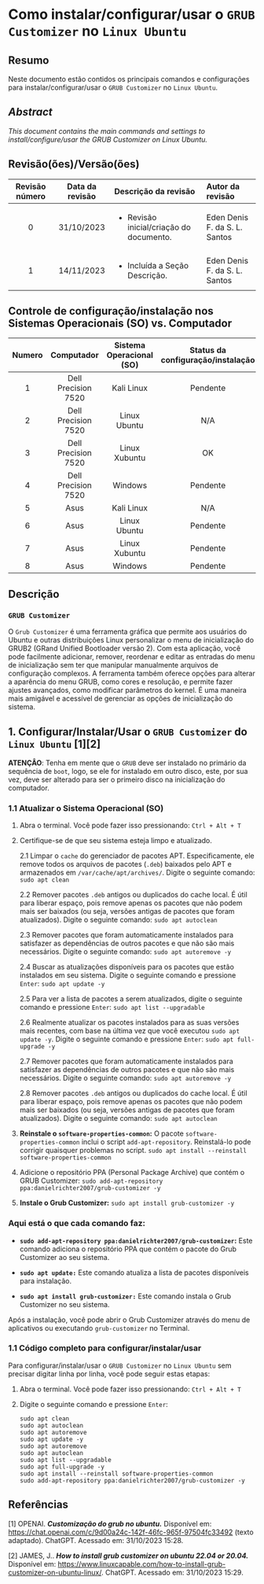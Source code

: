 # Como instalar/configurar/usar o `GRUB Customizer` no `Linux Ubuntu`

## Resumo

Neste documento estão contidos os principais comandos e configurações para instalar/configurar/usar o `GRUB Customizer` no `Linux Ubuntu`.

## _Abstract_

_This document contains the main commands and settings to install/configure/usar the GRUB Customizer on Linux Ubuntu._

## Revisão(ões)/Versão(ões)

|Revisão número|Data da revisão|Descrição da revisão|Autor da revisão|
|:-:|:-:|:-|:-|
|0|31/10/2023|<ul><li>Revisão inicial/criação do documento.</li></ul>|Eden Denis F. da S. L. Santos|
|1|14/11/2023|<ul><li>Incluída a Seção Descrição.</li></ul>|Eden Denis F. da S. L. Santos|

## Controle de configuração/instalação nos Sistemas Operacionais (SO) vs. Computador

|Numero|Computador         |Sistema Operacional (SO)|Status da configuração/instalação|
|:----:|:-----------------:|:----------------------:|:-------------------------------:|
|1     |Dell Precision 7520|Kali   Linux            |Pendente                         |
|2     |Dell Precision 7520|Linux Ubuntu            |N/A                              |
|3     |Dell Precision 7520|Linux Xubuntu           |OK                               |
|4     |Dell Precision 7520|Windows                 |Pendente                         |
|5     |Asus               |Kali   Linux            |N/A                              |
|6     |Asus               |Linux Ubuntu            |Pendente                         |
|7     |Asus               |Linux Xubuntu           |Pendente                         |
|8     |Asus               |Windows                 |Pendente                         |


## Descrição

### `GRUB Customizer`

O `Grub Customizer` é uma ferramenta gráfica que permite aos usuários do Ubuntu e outras distribuições Linux personalizar o menu de inicialização do GRUB2 (GRand Unified Bootloader versão 2). Com esta aplicação, você pode facilmente adicionar, remover, reordenar e editar as entradas do menu de inicialização sem ter que manipular manualmente arquivos de configuração complexos. A ferramenta também oferece opções para alterar a aparência do menu GRUB, como cores e resolução, e permite fazer ajustes avançados, como modificar parâmetros do kernel. É uma maneira mais amigável e acessível de gerenciar as opções de inicialização do sistema.


## 1. Configurar/Instalar/Usar o `GRUB Customizer` do `Linux Ubuntu` [1][2]

**ATENÇÂO**: Tenha em mente que o `GRUB` deve ser instalado no primário da sequência de `boot`, logo, se ele for instalado em outro disco, este, por sua vez, deve ser alterado para ser o primeiro disco na inicialização do computador.

### 1.1 Atualizar o Sistema Operacional (SO)

1. Abra o terminal. Você pode fazer isso pressionando: `Ctrl + Alt + T`

2. Certifique-se de que seu sistema esteja limpo e atualizado.

    2.1 Limpar o `cache` do gerenciador de pacotes APT. Especificamente, ele remove todos os arquivos de pacotes (`.deb`) baixados pelo APT e armazenados em `/var/cache/apt/archives/`. Digite o seguinte comando: `sudo apt clean` 
    
    2.2 Remover pacotes `.deb` antigos ou duplicados do cache local. É útil para liberar espaço, pois remove apenas os pacotes que não podem mais ser baixados (ou seja, versões antigas de pacotes que foram atualizados). Digite o seguinte comando: `sudo apt autoclean`

    2.3 Remover pacotes que foram automaticamente instalados para satisfazer as dependências de outros pacotes e que não são mais necessários. Digite o seguinte comando: `sudo apt autoremove -y`

    2.4 Buscar as atualizações disponíveis para os pacotes que estão instalados em seu sistema. Digite o seguinte comando e pressione `Enter`: `sudo apt update -y`

    2.5 Para ver a lista de pacotes a serem atualizados, digite o seguinte comando e pressione `Enter`:  `sudo apt list --upgradable`

    2.6 Realmente atualizar os pacotes instalados para as suas versões mais recentes, com base na última vez que você executou `sudo apt update -y`. Digite o seguinte comando e pressione `Enter`: `sudo apt full-upgrade -y`

    2.7 Remover pacotes que foram automaticamente instalados para satisfazer as dependências de outros pacotes e que não são mais necessários. Digite o seguinte comando: `sudo apt autoremove -y`

    2.8 Remover pacotes `.deb` antigos ou duplicados do cache local. É útil para liberar espaço, pois remove apenas os pacotes que não podem mais ser baixados (ou seja, versões antigas de pacotes que foram atualizados). Digite o seguinte comando: `sudo apt autoclean`

3. **Reinstale o `software-properties-common`:** O pacote `software-properties-common` inclui o script `add-apt-repository`. Reinstalá-lo pode corrigir quaisquer problemas no script. `sudo apt install --reinstall software-properties-common`

4. Adicione o repositório PPA (Personal Package Archive) que contém o GRUB Customizer: `sudo add-apt-repository ppa:danielrichter2007/grub-customizer -y`

5. **Instale o Grub Customizer:** `sudo apt install grub-customizer -y`

### Aqui está o que cada comando faz:

- **`sudo add-apt-repository ppa:danielrichter2007/grub-customizer`:** Este comando adiciona o repositório PPA que contém o pacote do Grub Customizer ao seu sistema.

- **`sudo apt update:`** Este comando atualiza a lista de pacotes disponíveis para instalação.

- **`sudo apt install grub-customizer:`** Este comando instala o Grub Customizer no seu sistema.

Após a instalação, você pode abrir o Grub Customizer através do menu de aplicativos ou executando `grub-customizer` no Terminal.


### 1.1 Código completo para configurar/instalar/usar

Para configurar/instalar/usar o `GRUB Customizer` no `Linux Ubuntu` sem precisar digitar linha por linha, você pode seguir estas etapas:

1. Abra o terminal. Você pode fazer isso pressionando: `Ctrl + Alt + T`

2. Digite o seguinte comando e pressione `Enter`:

    ```
    sudo apt clean
    sudo apt autoclean
    sudo apt autoremove
    sudo apt update -y
    sudo apt autoremove
    sudo apt autoclean
    sudo apt list --upgradable
    sudo apt full-upgrade -y
    sudo apt install --reinstall software-properties-common
    sudo add-apt-repository ppa:danielrichter2007/grub-customizer -y
    ```


## Referências

[1] OPENAI. ***Customização do grub no ubuntu.*** Disponível em: <https://chat.openai.com/c/9d00a24c-142f-46fc-965f-97504fc33492> (texto adaptado). ChatGPT. Acessado em: 31/10/2023 15:28.

[2] JAMES, J.. ***How to install grub customizer on ubuntu 22.04 or 20.04.*** Disponível em: <https://www.linuxcapable.com/how-to-install-grub-customizer-on-ubuntu-linux/>. ChatGPT. Acessado em: 31/10/2023 15:29.

